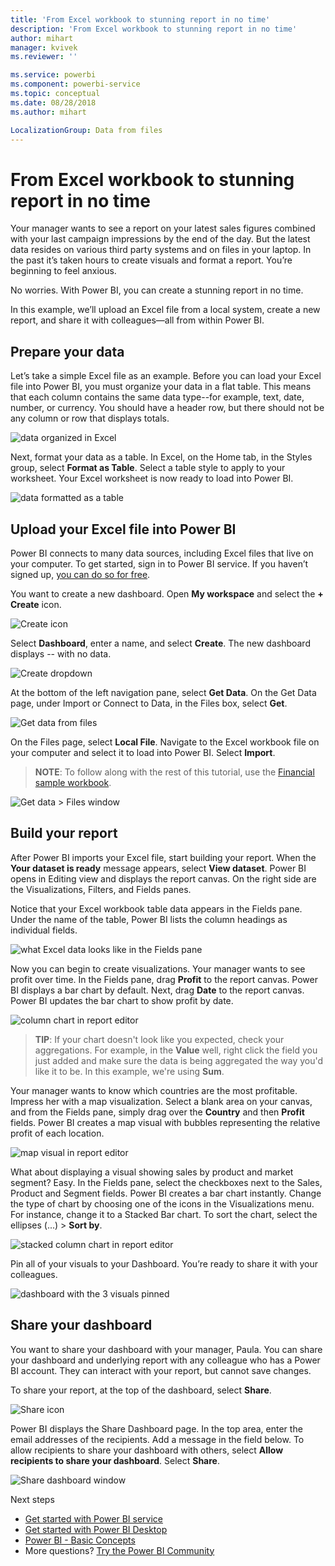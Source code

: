 ```yaml
---
title: 'From Excel workbook to stunning report in no time'
description: 'From Excel workbook to stunning report in no time'
author: mihart
manager: kvivek
ms.reviewer: ''

ms.service: powerbi
ms.component: powerbi-service
ms.topic: conceptual
ms.date: 08/28/2018
ms.author: mihart

LocalizationGroup: Data from files
---
```

# From Excel workbook to stunning report in no time
Your manager wants to see a report on your latest sales figures combined with your last campaign impressions by the end of the day. But the latest data resides on various third party systems and on files in your laptop. In the past it’s taken hours to create visuals and format a report. You’re beginning to feel anxious.

No worries. With Power BI, you can create a stunning report in no time.

In this example, we’ll upload an Excel file from a local system, create a new report, and share it with colleagues—all from within Power BI.

## Prepare your data
Let’s take a simple Excel file as an example. Before you can load your Excel file into Power BI, you must organize your data in a flat table. This means that each column contains the same data type--for example, text, date, number, or currency. You should have a header row, but there should not be any column or row that displays totals.

![data organized in Excel](media/service-from-excel-to-stunning-report/pbi_excel_file.png)

Next, format your data as a table. In Excel, on the Home tab, in the Styles group, select **Format as Table**. Select a table style to apply to your worksheet. Your Excel worksheet is now ready to load into Power BI.

![data formatted as a table](media/service-from-excel-to-stunning-report/pbi_excel_table.png)

## Upload your Excel file into Power BI
Power BI connects to many data sources, including Excel files that live on your computer. To get started, sign in to Power BI service. If you haven’t signed up, [you can do so for free](https://powerbi.com).

You want to create a new dashboard. Open **My workspace** and select the **+ Create** icon.

![Create icon](media/service-from-excel-to-stunning-report/power-bi-new-dash.png)

Select **Dashboard**, enter a name, and select **Create**. The new dashboard displays -- with no data.

![Create dropdown](media/service-from-excel-to-stunning-report/power-bi-create-dash.png)

At the bottom of the left navigation pane, select **Get Data**. On the Get Data page, under Import or Connect to Data, in the Files box, select **Get**.

![Get data from files](media/service-from-excel-to-stunning-report/pbi_get_files.png)

On the Files page, select **Local File**. Navigate to the Excel workbook file on your computer and select it to load into Power BI. Select **Import**.

> **NOTE**: To follow along with the rest of this tutorial, use the [Financial sample workbook](sample-financial-download.md).
> 
> 

![Get data > Files window](media/service-from-excel-to-stunning-report/pbi_local_file.png)

## Build your report
After Power BI imports your Excel file, start building your report. When the **Your dataset is ready** message appears, select **View dataset**.  Power BI opens in Editing view and displays the report canvas. On the right side are the Visualizations, Filters, and Fields panes.

Notice that your Excel workbook table data appears in the Fields pane. Under the name of the table, Power BI lists the column headings as individual fields.

![what Excel data looks like in the Fields pane](media/service-from-excel-to-stunning-report/pbi_report_fields.png)

Now you can begin to create visualizations. Your manager wants to see profit over time. In the Fields pane, drag **Profit** to the report canvas. Power BI displays a bar chart by default. Next, drag **Date** to the report canvas. Power BI updates the bar chart to show profit by date.

![column chart in report editor](media/service-from-excel-to-stunning-report/pbi_report_pin-new.png)

> **TIP**: If your chart doesn't look like you expected, check your aggregations. For example, in the **Value** well, right click the field you just added and make sure the data is being aggregated the way you'd like it to be.  In this example, we're using **Sum**.
> 
> 

Your manager wants to know which countries are the most profitable. Impress her with a map visualization. Select a blank area on your canvas, and from the Fields pane, simply drag over the **Country** and then **Profit** fields. Power BI creates a map visual with bubbles representing the relative profit of each location.

![map visual in report editor](media/service-from-excel-to-stunning-report/pbi_report_map-new.png)

What about displaying a visual showing sales by product and market segment? Easy. In the Fields pane, select the checkboxes next to the Sales, Product and Segment fields. Power BI creates a bar chart instantly. Change the type of chart by choosing one of the icons in the Visualizations menu. For instance, change it to a Stacked Bar chart.  To sort the chart, select the ellipses (...) > **Sort by**.

![stacked column chart in report editor](media/service-from-excel-to-stunning-report/pbi_barchart-new.png)

Pin all of your visuals to your Dashboard. You’re ready to share it with your colleagues.

![dashboard with the 3 visuals pinned](media/service-from-excel-to-stunning-report/pbi_report.png)

## Share your dashboard
You want to share your dashboard with your manager, Paula. You can share your dashboard and underlying report with any colleague who has a Power BI account. They can interact with your report, but cannot save changes.

To share your report, at the top of the dashboard, select **Share**.

![Share icon](media/service-from-excel-to-stunning-report/power-bi-share.png)

Power BI displays the Share Dashboard page. In the top area, enter the email addresses of the recipients. Add a message in the field below. To allow recipients to share your dashboard with others, select **Allow recipients to share your dashboard**. Select **Share**.

![Share dashboard window](media/service-from-excel-to-stunning-report/power-bi-share-dash-new.png)

Next steps

* [Get started with Power BI service](service-get-started.md)
* [Get started with Power BI Desktop](desktop-getting-started.md)
* [Power BI - Basic Concepts](consumer/end-user-basic-concepts.md)
* More questions? [Try the Power BI Community](http://community.powerbi.com/)

